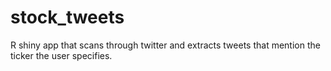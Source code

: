# stock_tweets

R shiny app that scans through twitter and extracts tweets that mention the ticker the user specifies.